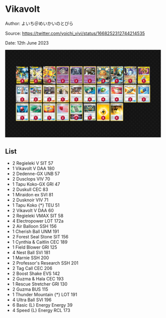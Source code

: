 # Vikavolt

Author: よいち＠めいかいのとびら

Source: <https://twitter.com/yoichi_vivi/status/1668252312744214535>

Date: 12th June 2023

![decklist](../../images/PAL/Vikavolt/1-%20Vikavolt.png)

## List

* 2 Regieleki V SIT 57
* 1 Vikavolt V DAA 180
* 2 Dedenne-GX UNB 57
* 2 Dusclops VIV 70
* 1 Tapu Koko-GX GRI 47
* 2 Duskull CEC 83
* 1 Miraidon ex SVI 81
* 2 Dusknoir VIV 71
* 1 Tapu Koko {*} TEU 51
* 2 Vikavolt V DAA 60
* 2 Regieleki VMAX SIT 58
* 4 Electropower LOT 172a
* 2 Air Balloon SSH 156
* 1 Cherish Ball UNM 191
* 2 Forest Seal Stone SIT 156
* 1 Cynthia & Caitlin CEC 189
* 1 Field Blower GRI 125
* 4 Nest Ball SVI 181
* 1 Marnie SSH 200
* 2 Professor's Research SSH 201
* 2 Tag Call CEC 206
* 2 Boost Shake EVS 142
* 2 Guzma & Hala CEC 193
* 1 Rescue Stretcher GRI 130
* 2 Guzma BUS 115
* 1 Thunder Mountain {*} LOT 191
* 4 Ultra Ball SVI 196
* 6 Basic {L} Energy Energy 39
* 4 Speed {L} Energy RCL 173
